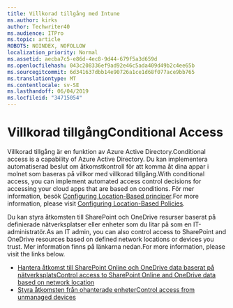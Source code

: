 ```yaml
---
title: Villkorad tillgång med Intune
ms.author: kirks
author: Techwriter40
ms.audience: ITPro
ms.topic: article
ROBOTS: NOINDEX, NOFOLLOW
localization_priority: Normal
ms.assetid: aecba7c5-e86d-4ec8-9d44-679f5a3d659d
ms.openlocfilehash: 043c208336ef9ad92e46c5ada409d49b2c4ee65b
ms.sourcegitcommit: 6d341637dbb14e90726a1ce1d68f077ace9bb765
ms.translationtype: MT
ms.contentlocale: sv-SE
ms.lasthandoff: 06/04/2019
ms.locfileid: "34715054"
---
```

# <a name="conditional-access"></a><span data-ttu-id="5eef7-102">Villkorad tillgång</span><span class="sxs-lookup"><span data-stu-id="5eef7-102">Conditional Access</span></span>

<p><span data-ttu-id="5eef7-103">Villkorad tillgång är en funktion av Azure Active Directory.</span><span class="sxs-lookup"><span data-stu-id="5eef7-103">Conditional access is a capability of Azure Active Directory.</span></span> <span data-ttu-id="5eef7-104">Du kan implementera automatiserad beslut om åtkomstkontroll för att komma åt dina appar i molnet som baseras på villkor med villkorad tillgång.</span><span class="sxs-lookup"><span data-stu-id="5eef7-104">With conditional access, you can implement automated access control decisions for accessing your cloud apps that are based on conditions.</span></span> <span data-ttu-id="5eef7-105">För mer information, besök <a href="https://docs.microsoft.com/en-us/azure/active-directory/conditional-access/overview">Configuring Location-Based principer</a>.</span><span class="sxs-lookup"><span data-stu-id="5eef7-105">For more information, please visit <a href="https://docs.microsoft.com/en-us/azure/active-directory/conditional-access/overview">Configuring Location-Based Policies</a>.</span></span></p> <p><span data-ttu-id="5eef7-106">Du kan styra åtkomsten till SharePoint och OneDrive resurser baserat på definierade nätverksplatser eller enheter som du litar på som en IT-administratör.</span><span class="sxs-lookup"><span data-stu-id="5eef7-106">As an IT admin, you can also control access to SharePoint and OneDrive resources based on defined network locations or devices you trust.</span></span> <span data-ttu-id="5eef7-107">Mer information finns på länkarna nedan.</span><span class="sxs-lookup"><span data-stu-id="5eef7-107">For more information, please visit the links below.</span></span></p> <ul> <li><span data-ttu-id="5eef7-108"><a href="https://docs.microsoft.com/en-us/sharepoint/control-access-based-on-network-location">Hantera åtkomst till SharePoint Online och OneDrive data baserat på nätverksplats</a></span><span class="sxs-lookup"><span data-stu-id="5eef7-108"><a href="https://docs.microsoft.com/en-us/sharepoint/control-access-based-on-network-location">Control access to SharePoint Online and OneDrive data based on network location</a></span></span></li> <li><span data-ttu-id="5eef7-109"><a href="https://docs.microsoft.com/en-us/sharepoint/control-access-from-unmanaged-devices">Styra åtkomsten från ohanterade enheter</a></span><span class="sxs-lookup"><span data-stu-id="5eef7-109"><a href="https://docs.microsoft.com/en-us/sharepoint/control-access-from-unmanaged-devices">Control access from unmanaged devices</a></span></span></li> </ul>

